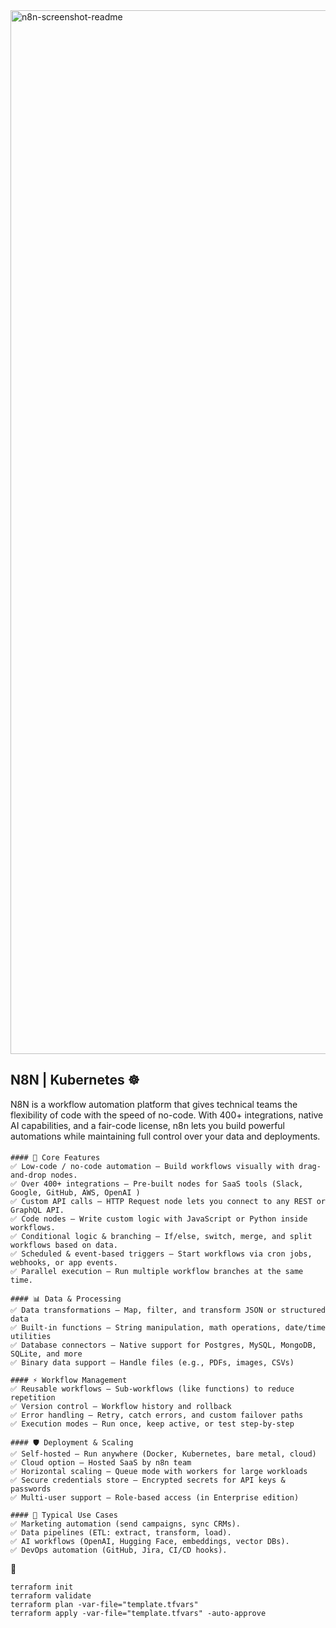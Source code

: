 <img width="2880" height="1670" alt="n8n-screenshot-readme" src="https://github.com/user-attachments/assets/bea465cf-3be2-43b1-aa22-6f4626a35e87" />

## N8N | Kubernetes ☸️
N8N is a workflow automation platform that gives technical teams the flexibility of code with the speed of no-code. With 400+ integrations, native AI capabilities, and a fair-code license, n8n lets you build powerful automations while maintaining full control over your data and deployments.

#### 
```
#### 🔑 Core Features
✅ Low-code / no-code automation – Build workflows visually with drag-and-drop nodes.
✅ Over 400+ integrations – Pre-built nodes for SaaS tools (Slack, Google, GitHub, AWS, OpenAI )
✅ Custom API calls – HTTP Request node lets you connect to any REST or GraphQL API.
✅ Code nodes – Write custom logic with JavaScript or Python inside workflows.
✅ Conditional logic & branching – If/else, switch, merge, and split workflows based on data.
✅ Scheduled & event-based triggers – Start workflows via cron jobs, webhooks, or app events.
✅ Parallel execution – Run multiple workflow branches at the same time.

#### 📊 Data & Processing
✅ Data transformations – Map, filter, and transform JSON or structured data
✅ Built-in functions – String manipulation, math operations, date/time utilities
✅ Database connectors – Native support for Postgres, MySQL, MongoDB, SQLite, and more
✅ Binary data support – Handle files (e.g., PDFs, images, CSVs)

#### ⚡ Workflow Management
✅ Reusable workflows – Sub-workflows (like functions) to reduce repetition
✅ Version control – Workflow history and rollback
✅ Error handling – Retry, catch errors, and custom failover paths
✅ Execution modes – Run once, keep active, or test step-by-step

#### 🛡️ Deployment & Scaling
✅ Self-hosted – Run anywhere (Docker, Kubernetes, bare metal, cloud)
✅ Cloud option – Hosted SaaS by n8n team
✅ Horizontal scaling – Queue mode with workers for large workloads
✅ Secure credentials store – Encrypted secrets for API keys & passwords
✅ Multi-user support – Role-based access (in Enterprise edition)

#### 🚀 Typical Use Cases
✅ Marketing automation (send campaigns, sync CRMs).
✅ Data pipelines (ETL: extract, transform, load).
✅ AI workflows (OpenAI, Hugging Face, embeddings, vector DBs).
✅ DevOps automation (GitHub, Jira, CI/CD hooks).
```


🚀 
```
terraform init
terraform validate
terraform plan -var-file="template.tfvars"
terraform apply -var-file="template.tfvars" -auto-approve
```





